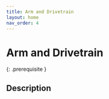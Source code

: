 ```yaml
---
title: Arm and Drivetrain
layout: home
nav_order: 4
---
```


# Arm and Drivetrain

{: .prerequisite }
>

## Description